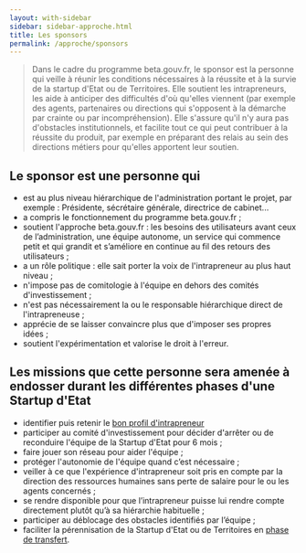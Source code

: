 ```yaml
---
layout: with-sidebar
sidebar: sidebar-approche.html
title: Les sponsors
permalink: /approche/sponsors
---
```


> Dans le cadre du programme beta.gouv.fr, le sponsor est la personne qui veille à réunir les conditions nécessaires à la réussite et à la survie de la startup d'Etat ou de Territoires. Elle soutient les intrapreneurs, les aide à anticiper des difficultés d'où qu'elles viennent (par exemple des agents, partenaires ou directions qui s'opposent à la démarche par crainte ou par incompréhension). Elle s'assure qu'il n'y aura pas d'obstacles institutionnels, et facilite tout ce qui peut contribuer à la réussite du produit, par exemple en préparant des relais au sein des directions métiers pour qu'elles apportent leur soutien. 

## Le sponsor est une personne qui
  - est au plus niveau hiérarchique de l'administration portant le projet, par exemple&nbsp;: Présidente, sécrétaire générale, directrice de cabinet...
  - a compris le fonctionnement du programme beta.gouv.fr&nbsp;;
  - soutient l'approche beta.gouv.fr&nbsp;: les besoins des utilisateurs avant ceux de l’administration, une équipe autonome, un service qui commence petit et qui grandit et s’améliore en continue au fil des retours des utilisateurs&nbsp;;
  - a un rôle politique&nbsp;: elle sait porter la voix de l'intrapreneur au plus haut niveau&nbsp;;
  - n'impose pas de comitologie à l'équipe en dehors des comités d'investissement&nbsp;;
  - n'est pas nécessairement la ou le responsable hiérarchique direct de l'intrapreneuse&nbsp;;
  - apprécie de se laisser convaincre plus que d'imposer ses propres idées&nbsp;;
  - soutient l'expérimentation et valorise le droit à l'erreur.

## Les missions que cette personne sera amenée à endosser durant les différentes phases d'une Startup d'Etat
  - identifier puis retenir le [bon profil d'intrapreneur](https://beta.gouv.fr/approche/intrapreneurs)
  - participer au comité d'investissement pour décider d'arrêter ou de reconduire l'équipe de la Startup d'Etat pour 6 mois&nbsp;;
  - faire jouer son réseau pour aider l'équipe&nbsp;;
  - protéger l'autonomie de l'équipe quand c’est nécessaire&nbsp;;
  - veiller à ce que l'expérience d'intrapreneur soit pris en compte par la direction des ressources humaines sans perte de salaire pour le ou les agents concernés&nbsp;;
  - se rendre disponible pour que l’intrapreneur puisse lui rendre compte directement plutôt qu’à sa hiérarchie habituelle&nbsp;;
  - participer au déblocage des obstacles identifiés par l’équipe&nbsp;;
  - faciliter la pérennisation de la Startup d'Etat ou de Territoires en [phase de transfert](https://beta.gouv.fr/approche/transfert).
